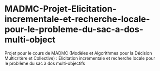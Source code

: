 # MADMC-Projet-Elicitation-incrementale-et-recherche-locale-pour-le-probleme-du-sac-a-dos-multi-object
Projet pour le cours de MADMC (Modèles et Algorithmes pour la Décision Multicritère et Collective) : Élicitation incrémentale et recherche locale pour le problème du sac à dos multi-objectifs
